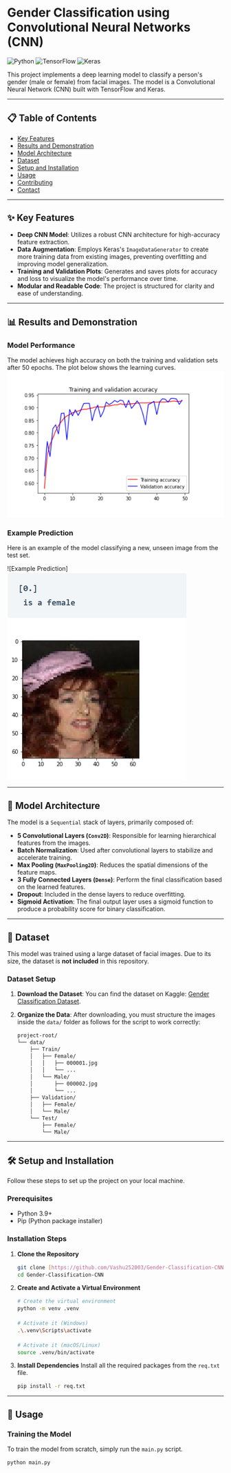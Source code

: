 # Gender Classification using Convolutional Neural Networks (CNN)

![Python](https://img.shields.io/badge/Python-3.9+-blue?style=for-the-badge&logo=python)
![TensorFlow](https://img.shields.io/badge/TensorFlow-2.x-orange?style=for-the-badge&logo=tensorflow)
![Keras](https://img.shields.io/badge/Keras-3.x-red?style=for-the-badge&logo=keras)

This project implements a deep learning model to classify a person's gender (male or female) from facial images. The model is a Convolutional Neural Network (CNN) built with TensorFlow and Keras.

---

## 📋 Table of Contents

- [Key Features](#-key-features)
- [Results and Demonstration](#-results-and-demonstration)
- [Model Architecture](#-model-architecture)
- [Dataset](#-dataset)
- [Setup and Installation](#-setup-and-installation)
- [Usage](#-usage)
- [Contributing](#-contributing)
- [Contact](#-contact)

---

## ✨ Key Features

- **Deep CNN Model**: Utilizes a robust CNN architecture for high-accuracy feature extraction.
- **Data Augmentation**: Employs Keras's `ImageDataGenerator` to create more training data from existing images, preventing overfitting and improving model generalization.
- **Training and Validation Plots**: Generates and saves plots for accuracy and loss to visualize the model's performance over time.
- **Modular and Readable Code**: The project is structured for clarity and ease of understanding.

---

## 📊 Results and Demonstration

### Model Performance

The model achieves high accuracy on both the training and validation sets after 50 epochs. The plot below shows the learning curves.
![alt text](imagess/accuracy_plot.png)

### Example Prediction

Here is an example of the model classifying a new, unseen image from the test set.

![Example Prediction]![alt text](image-3.png)

---

## 🧠 Model Architecture

The model is a `Sequential` stack of layers, primarily composed of:

- **5 Convolutional Layers (`Conv2D`)**: Responsible for learning hierarchical features from the images.
- **Batch Normalization**: Used after convolutional layers to stabilize and accelerate training.
- **Max Pooling (`MaxPooling2D`)**: Reduces the spatial dimensions of the feature maps.
- **3 Fully Connected Layers (`Dense`)**: Perform the final classification based on the learned features.
- **Dropout**: Included in the dense layers to reduce overfitting.
- **Sigmoid Activation**: The final output layer uses a sigmoid function to produce a probability score for binary classification.

---

## 📂 Dataset

This model was trained using a large dataset of facial images. Due to its size, the dataset is **not included** in this repository.

### Dataset Setup

1.  **Download the Dataset**: You can find the dataset on Kaggle: [Gender Classification Dataset](https://www.kaggle.com/datasets/jessicali9530/celeba-dataset).
2.  **Organize the Data**: After downloading, you must structure the images inside the `data/` folder as follows for the script to work correctly:

    ```
    project-root/
    └── data/
        ├── Train/
        │   ├── Female/
        │   │   ├── 000001.jpg
        │   │   └── ...
        │   └── Male/
        │       ├── 000002.jpg
        │       └── ...
        ├── Validation/
        │   ├── Female/
        │   └── Male/
        └── Test/
            ├── Female/
            └── Male/
    ```

---

## 🛠️ Setup and Installation

Follow these steps to set up the project on your local machine.

### Prerequisites

- Python 3.9+
- Pip (Python package installer)

### Installation Steps

1.  **Clone the Repository**

    ```sh
    git clone [https://github.com/Vashu252003/Gender-Classification-CNN.git](https://github.com/Vashu252003/Gender-Classification-CNN.git)
    cd Gender-Classification-CNN
    ```

2.  **Create and Activate a Virtual Environment**

    ```sh
    # Create the virtual environment
    python -m venv .venv

    # Activate it (Windows)
    .\.venv\Scripts\activate

    # Activate it (macOS/Linux)
    source .venv/bin/activate
    ```

3.  **Install Dependencies**
    Install all the required packages from the `req.txt` file.
    ```sh
    pip install -r req.txt
    ```

---

## 🚀 Usage

### Training the Model

To train the model from scratch, simply run the `main.py` script.

```sh
python main.py
```
